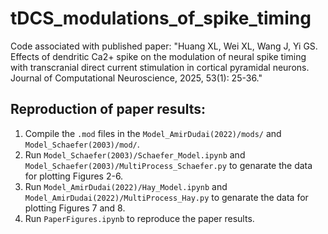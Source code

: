 # tDCS_modulations_of_spike_timing

Code associated with published paper: "Huang XL, Wei XL, Wang J, Yi GS. Effects of dendritic Ca2+ spike on the modulation of neural spike timing with transcranial direct current stimulation in cortical pyramidal neurons. Journal of Computational Neuroscience, 2025, 53(1): 25-36."

## Reproduction of paper results:
1. Compile the `.mod` files in the `Model_AmirDudai(2022)/mods/` and `Model_Schaefer(2003)/mod/`.
2. Run `Model_Schaefer(2003)/Schaefer_Model.ipynb` and `Model_Schaefer(2003)/MultiProcess_Schaefer.py` to genarate the data for plotting Figures 2-6.
4. Run `Model_AmirDudai(2022)/Hay_Model.ipynb` and `Model_AmirDudai(2022)/MultiProcess_Hay.py` to genarate the data for plotting Figures 7 and 8.
5. Run `PaperFigures.ipynb` to reproduce the paper results.
